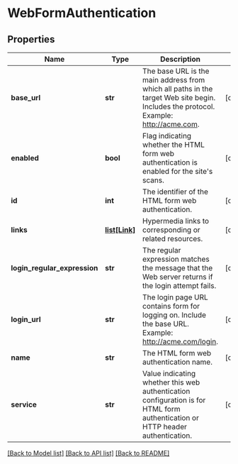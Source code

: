 # WebFormAuthentication

## Properties
Name | Type | Description | Notes
------------ | ------------- | ------------- | -------------
**base_url** | **str** | The base URL is the main address from which all paths in the target Web site begin. Includes the protocol. Example: http://acme.com. | [optional] 
**enabled** | **bool** | Flag indicating whether the HTML form web authentication is enabled for the site&#x27;s scans. | [optional] 
**id** | **int** | The identifier of the HTML form web authentication. | [optional] 
**links** | [**list[Link]**](Link.md) | Hypermedia links to corresponding or related resources. | [optional] 
**login_regular_expression** | **str** | The regular expression matches the message that the Web server returns if the login attempt fails. | [optional] 
**login_url** | **str** | The login page URL contains form for logging on. Include the base URL. Example: http://acme.com/login. | [optional] 
**name** | **str** | The HTML form web authentication name. | [optional] 
**service** | **str** | Value indicating whether this web authentication  configuration is for HTML form authentication or HTTP header authentication. | [optional] 

[[Back to Model list]](../README.md#documentation-for-models) [[Back to API list]](../README.md#documentation-for-api-endpoints) [[Back to README]](../README.md)

